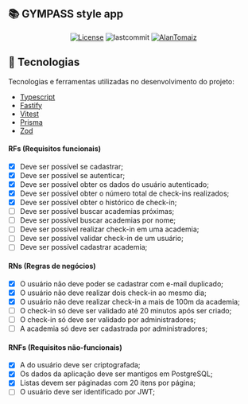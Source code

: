 ## 📚 GYMPASS style app
<p align="center">
  <a href="LICENSE"><img  src="https://img.shields.io/static/v1?label=License&message=MIT&color=5965e0&labelColor=202024" alt="License"></a>
  <img alt="lastcommit" src="https://img.shields.io/github/last-commit/alantomaiz/ignite-solid?color=%235761C3" />
  <a href="https://www.linkedin.com/in/alantomaiz/"><img alt="AlanTomaiz" src="https://img.shields.io/badge/-AlanTomaiz-5965e0?style=flat&logo=Linkedin&logoColor=white" /></a>
</p>

## 🚀 Tecnologias
Tecnologias e ferramentas utilizadas no desenvolvimento do projeto:
* [Typescript](https://www.typescriptlang.org/)
* [Fastify](https://fastify.dev/)
* [Vitest](https://vitest.dev/)
* [Prisma](https://www.prisma.io/)
* [Zod](https://zod.dev/)

#### RFs (Requisitos funcionais)
- [x] Deve ser possível se cadastrar;
- [x] Deve ser possível se autenticar;
- [x] Deve ser possível obter os dados do usuário autenticado;
- [x] Deve ser possível obter o número total de check-ins realizados;
- [x] Deve ser possível obter o histórico de check-in;
- [ ] Deve ser possível buscar academias próximas;
- [ ] Deve ser possível buscar academias por nome;
- [ ] Deve ser possível realizar check-in em uma academia;
- [ ] Deve ser possível validar check-in de um usuário;
- [ ] Deve ser possível cadastrar academia;

#### RNs (Regras de negócios)
- [x] O usuário não deve poder se cadastrar com e-mail duplicado;
- [x] O usuário não deve realizar dois check-in ao mesmo dia;
- [x] O usuário não deve realizar check-in a mais de 100m da academia;
- [ ] O check-in só deve ser validado até 20 minutos após ser criado;
- [ ] O check-in só deve ser validado por administradores;
- [ ] A academia só deve ser cadastrada por administradores;

#### RNFs (Requisitos não-funcionais)
- [x] A do usuário deve ser criptografada;
- [x] Os dados da aplicação deve ser mantigos em PostgreSQL;
- [x] Listas devem ser páginadas com 20 itens por página;
- [ ] O usuário deve ser identificado por JWT;
